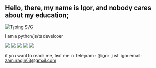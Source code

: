 
## Hello, there, my name is Igor, and nobody cares about my education;
[![Typing SVG](https://readme-typing-svg.herokuapp.com?color=%2336BCF7&lines=Computer+science+student)](https://git.io/typing-svg)

I am a python/js/ts developer


![](https://github-profile-summary-cards.vercel.app/api/cards/profile-details?username=zamuragin03&theme=solarized_dark)
![](https://github-profile-summary-cards.vercel.app/api/cards/most-commit-language?username=zamuragin03&theme=solarized_dark)
![](https://github-profile-summary-cards.vercel.app/api/cards/repos-per-language?username=zamuragin03&theme=solarized_dark)
![](https://github-profile-summary-cards.vercel.app/api/cards/stats?username=zamuragin03&theme=solarized_dark)
![](https://github-profile-summary-cards.vercel.app/api/cards/productive-time?username=zamuragin03&theme=solarized_dark)

if you want to reach me, text me in 
Telegram : @igor_just_igor
email: zamuragin03@gmail.com

